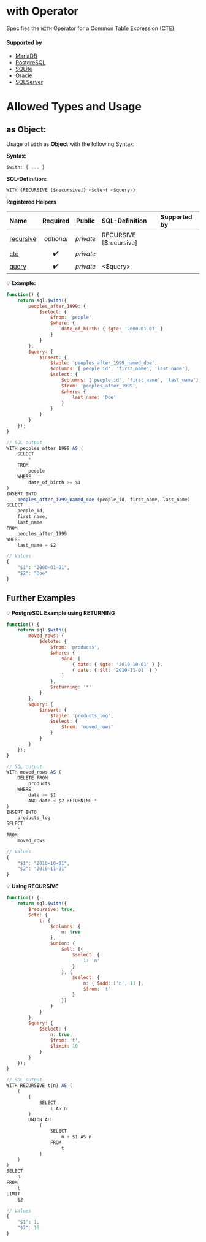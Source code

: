 # with Operator
Specifies the `WITH` Operator for a Common Table Expression (CTE).

#### Supported by
- [MariaDB](https://mariadb.com/kb/en/library/with/)
- [PostgreSQL](https://www.postgresql.org/docs/9.5/static/queries-with.html)
- [SQLite](https://sqlite.org/syntax/with-clause.html)
- [Oracle](https://docs.oracle.com/database/121/SQLRF/statements_10002.htm#SQLRF01702)
- [SQLServer](https://docs.microsoft.com/en-us/sql/t-sql/queries/with-common-table-expression-transact-sql)

# Allowed Types and Usage

## as Object:

Usage of `with` as **Object** with the following Syntax:

**Syntax:**

```javascript
$with: { ... }
```

**SQL-Definition:**
```javascript
WITH {RECURSIVE [$recursive]} <$cte>{ <$query>}
```

**Registered Helpers**

Name|Required|Public|SQL-Definition|Supported by
:---|:------:|:----:|:-------------|:-----------
[recursive](./private/recursive/)|*optional*|*private*|RECURSIVE  [$recursive]|
[cte](./private/cte/)|:heavy_check_mark:|*private*||
[query](./private/query/)|:heavy_check_mark:|*private*|  <$query>|

:bulb: **Example:**
```javascript
function() {
    return sql.$with({
        peoples_after_1999: {
            $select: {
                $from: 'people',
                $where: {
                    date_of_birth: { $gte: '2000-01-01' }
                }
            }
        },
        $query: {
            $insert: {
                $table: 'peoples_after_1999_named_doe',
                $columns: ['people_id', 'first_name', 'last_name'],
                $select: {
                    $columns: ['people_id', 'first_name', 'last_name'],
                    $from: 'peoples_after_1999',
                    $where: {
                        last_name: 'Doe'
                    }
                }
            }
        }
    });
}

// SQL output
WITH peoples_after_1999 AS (
    SELECT
        *
    FROM
        people
    WHERE
        date_of_birth >= $1
)
INSERT INTO
    peoples_after_1999_named_doe (people_id, first_name, last_name)
SELECT
    people_id,
    first_name,
    last_name
FROM
    peoples_after_1999
WHERE
    last_name = $2

// Values
{
    "$1": "2000-01-01",
    "$2": "Doe"
}
```

## Further Examples

:bulb: **PostgreSQL Example using RETURNING**
```javascript
function() {
    return sql.$with({
        moved_rows: {
            $delete: {
                $from: 'products',
                $where: {
                    $and: [
                        { date: { $gte: '2010-10-01' } },
                        { date: { $lt: '2010-11-01' } }
                    ]
                },
                $returning: '*'
            }
        },
        $query: {
            $insert: {
                $table: 'products_log',
                $select: {
                    $from: 'moved_rows'
                }
            }
        }
    });
}

// SQL output
WITH moved_rows AS (
    DELETE FROM
        products
    WHERE
        date >= $1
        AND date < $2 RETURNING *
)
INSERT INTO
    products_log
SELECT
    *
FROM
    moved_rows

// Values
{
    "$1": "2010-10-01",
    "$2": "2010-11-01"
}
```

:bulb: **Using RECURSIVE**
```javascript
function() {
    return sql.$with({
        $recursive: true,
        $cte: {
            t: {
                $columns: {
                    n: true
                },
                $union: {
                    $all: [{
                        $select: {
                            1: 'n'
                        }
                    }, {
                        $select: {
                            n: { $add: ['n', 1] },
                            $from: 't'
                        }
                    }]
                }
            }
        },
        $query: {
            $select: {
                n: true,
                $from: 't',
                $limit: 10
            }
        }
    });
}

// SQL output
WITH RECURSIVE t(n) AS (
    (
        (
            SELECT
                1 AS n
        )
        UNION ALL
            (
                SELECT
                    n + $1 AS n
                FROM
                    t
            )
    )
)
SELECT
    n
FROM
    t
LIMIT
    $2

// Values
{
    "$1": 1,
    "$2": 10
}
```

